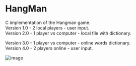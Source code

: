 # HangMan

C implementation of the Hangman game.<br/>
Version 1.0 - 2 local players - user input.<br/>
Version 2.0 - 1 player vs computer - local file with dictionary.<br/>

Version 3.0 - 1 player vs computer - online words dictionary.<br/>
Version 4.0 - 2 players online - user input.<br/>


![image](https://via.placeholder.com/150)
